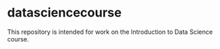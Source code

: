 # datasciencecourse
This repository is intended for work on the Introduction to Data Science course.
